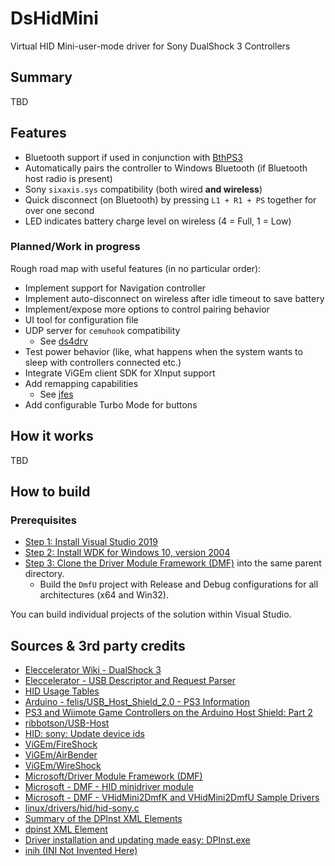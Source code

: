 # DsHidMini

Virtual HID Mini-user-mode driver for Sony DualShock 3 Controllers

## Summary

TBD

## Features

- Bluetooth support if used in conjunction with [BthPS3](https://github.com/ViGEm/BthPS3)
- Automatically pairs the controller to Windows Bluetooth (if Bluetooth host radio is present)
- Sony `sixaxis.sys` compatibility (both wired **and wireless**)
- Quick disconnect (on Bluetooth) by pressing `L1 + R1 + PS` together for over one second
- LED indicates battery charge level on wireless (4 = Full, 1 = Low)

### Planned/Work in progress

Rough road map with useful features (in no particular order):

- Implement support for Navigation controller
- Implement auto-disconnect on wireless after idle timeout to save battery
- Implement/expose more options to control pairing behavior
- UI tool for configuration file
- UDP server for `cemuhook` compatibility
  - See [ds4drv](https://github.com/TheDrHax/ds4drv-cemuhook) 
- Test power behavior (like, what happens when the system wants to sleep with controllers connected etc.)
- Integrate ViGEm client SDK for XInput support
- Add remapping capabilities 
  - See [jfes](https://github.com/dmitrii-eremin/jfes) 
- Add configurable Turbo Mode for buttons

## How it works

TBD

## How to build

### Prerequisites

- [Step 1: Install Visual Studio 2019](<https://docs.microsoft.com/en-us/windows-hardware/drivers/download-the-wdk#download-icon-step-1-install-visual-studio-2019>)
- [Step 2: Install WDK for Windows 10, version 2004](<https://docs.microsoft.com/en-us/windows-hardware/drivers/download-the-wdk#download-icon-step-2-install-wdk-for-windows-10-version-2004>)
- [Step 3: Clone the Driver Module Framework (DMF)](https://github.com/microsoft/DMF) into the same parent directory.
  - Build the `DmfU` project with Release and Debug configurations for all architectures (x64 and Win32).

You can build individual projects of the solution within Visual Studio.

## Sources & 3rd party credits

- [Eleccelerator Wiki - DualShock 3](http://eleccelerator.com/wiki/index.php?title=DualShock_3)
- [Eleccelerator - USB Descriptor and Request Parser](http://eleccelerator.com/usbdescreqparser/)
- [HID Usage Tables](https://usb.org/sites/default/files/documents/hut1_12v2.pdf)
- [Arduino - felis/USB_Host_Shield_2.0 - PS3 Information](https://github.com/felis/USB_Host_Shield_2.0/wiki/PS3-Information#USB)
- [PS3 and Wiimote Game Controllers on the Arduino Host Shield: Part 2](https://web.archive.org/web/20160326093555/https://www.circuitsathome.com/mcu/ps3-and-wiimote-game-controllers-on-the-arduino-host-shield-part-2)
- [ribbotson/USB-Host](https://github.com/ribbotson/USB-Host/tree/master/ps3/PS3USB)
- [HID: sony: Update device ids](https://patchwork.kernel.org/patch/9367441/)
- [ViGEm/FireShock](https://github.com/ViGEm/FireShock)
- [ViGEm/AirBender](https://github.com/ViGEm/AirBender)
- [ViGEm/WireShock](https://github.com/ViGEm/WireShock)
- [Microsoft/Driver Module Framework (DMF)](https://github.com/microsoft/DMF)
- [Microsoft - DMF - HID minidriver module](https://github.com/microsoft/DMF/issues/69)
- [Microsoft - DMF - VHidMini2DmfK and VHidMini2DmfU Sample Drivers](https://github.com/microsoft/DMF/tree/master/DmfSamples/VHidMini2Dmf)
- [linux/drivers/hid/hid-sony.c](https://github.com/torvalds/linux/blob/master/drivers/hid/hid-sony.c)
- [Summary of the DPInst XML Elements](https://web.archive.org/web/20120623222252/http://msdn.microsoft.com/en-us/library/ff553383.aspx)
- [dpinst XML Element](https://docs.microsoft.com/en-us/windows-hardware/drivers/install/dpinst-xml-element)
- [Driver installation and updating made easy: DPInst.exe](https://docs.microsoft.com/en-us/archive/blogs/svengruenitz/driver-installation-and-updating-made-easy-dpinst-exe)
- [inih (INI Not Invented Here)](https://github.com/benhoyt/inih)
